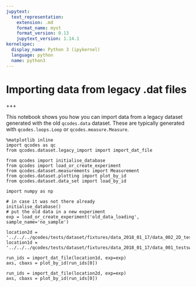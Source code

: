 ```yaml
---
jupytext:
  text_representation:
    extension: .md
    format_name: myst
    format_version: 0.13
    jupytext_version: 1.14.1
kernelspec:
  display_name: Python 3 (ipykernel)
  language: python
  name: python3
---
```


# Importing data from legacy .dat files

+++

This notebook shows you how you can import data from a legacy dataset generated with the old `qcodes.data` dataset. These are typically generated with `qcodes.loops.Loop` or `qcodes.measure.Measure`.

```{code-cell} ipython3
%matplotlib inline
import qcodes as qc
from qcodes.dataset.legacy_import import import_dat_file

from qcodes import initialise_database
from qcodes import load_or_create_experiment
from qcodes.dataset.measurements import Measurement
from qcodes.dataset.plotting import plot_by_id
from qcodes.dataset.data_set import load_by_id

import numpy as np
```

```{code-cell} ipython3
# in case it was not there already
initialise_database()
# put the old data in a new experiment
exp = load_or_create_experiment('old_data_loading', sample_name='no_sample')
```

```{code-cell} ipython3
location2d = '../../../qcodes/tests/dataset/fixtures/data_2018_01_17/data_002_2D_test_15_43_14'
location1d = '../../../qcodes/tests/dataset/fixtures/data_2018_01_17/data_001_testsweep_15_42_57'
```

```{code-cell} ipython3
run_ids = import_dat_file(location1d, exp=exp)
axs, cbaxs = plot_by_id(run_ids[0])
```

```{code-cell} ipython3
run_ids = import_dat_file(location2d, exp=exp)
axs, cbaxs = plot_by_id(run_ids[0])
```

```{code-cell} ipython3

```
